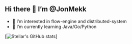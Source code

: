 ## Hi there 👋  I’m @JonMekk

<!--
**JonMekk/JonMekk** is a ✨ _special_ ✨ repository because its `README.md` (this file) appears on your GitHub profile.

Here are some ideas to get you started:

- 🔭 I’m currently working on ...
- 🌱 I’m currently learning ...
- 👯 I’m looking to collaborate on ...
- 🤔 I’m looking for help with ...
- 💬 Ask me about ...
- 📫 How to reach me: ...
- 😄 Pronouns: ...
- ⚡ Fun fact: ...
-->
- 👀 I’m interested in flow-engine and distributed-system
- 🌱 I’m currently learning Java/Go/Python

[![Stellar's GitHub stats](https://github-readme-stats.vercel.app/api?username=JonMekk&theme=onedark)]
